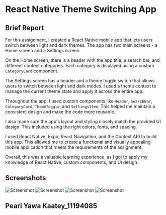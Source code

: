 # React Native Theme Switching App

## Brief Report

For this assignment, I created a React Native mobile app that lets users switch between light and dark themes. The app has two main screens - a Home screen and a Settings screen.

On the Home screen, there is a header with the app title, a search bar, and different content categories. Each category is displayed using a custom `CategoryCard` component.

The Settings screen has a header and a theme toggle switch that allows users to switch between light and dark modes. I used a theme context to manage the current theme state and apply it across the entire app.

Throughout the app, I used custom components like `Header`, `SearchBar`, `CategoryCard`, `ThemeToggle`, and `SettingsItem`. This helped me maintain a consistent design and make the code more reusable.

I also made sure the app's layout and styling closely match the provided UI design. This included using the right colors, fonts, and spacing.

I used React Native, Expo, React Navigation, and the Context API to build this app. This allowed me to create a functional and visually appealing mobile application that meets the requirements of the assignment.

Overall, this was a valuable learning experience, as I got to apply my knowledge of React Native, custom components, and UI design.

## Screenshots
![Screenshot](<WhatsApp Image 2024-06-26 at 17.26.01_f115f9ee.jpg>)
![Screenshot](<WhatsApp Image 2024-06-26 at 17.26.02_060a0ea3.jpg>)
![Screenshot](<WhatsApp Image 2024-06-26 at 17.26.02_dee7eed8.jpg>)
![Screenshot](<WhatsApp Image 2024-06-26 at 17.26.03_5854d216.jpg>)

## Pearl Yawa Kaatey_11194085

